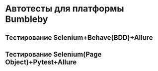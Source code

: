 # Автотесты для платформы Bumbleby
## Тестирование Selenium+Behave(BDD)+Allure
## Тестирование Selenium(Page Object)+Pytest+Allure

